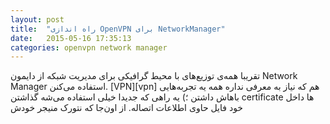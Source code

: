 ```yaml
---
layout: post
title:  "راه اندازی OpenVPN برای NetworkManager"
date:   2015-05-16 17:35:13
categories: openvpn network manager
---
```

تقریبا همه‌ی توزیع‌های با محیط گرافیکی برای مدیریت شبکه از دایمون Network Manager استفاده می‌کنن. [VPN][vpn] هم که نیاز به معرفی نداره همه یه تجربه‌هایی باهاش داشتن ؛) یه راهی که جدیدا خیلی استفاده می‌شه گذاشتن certificate ها داخل خود فایل حاوی اطلاعات اتصاله. از اون‌جا که نتورک منیجر خودش 
<!-- ادامه -->

